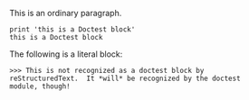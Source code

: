 This is an ordinary paragraph.

```
print 'this is a Doctest block'
this is a Doctest block
```

The following is a literal block:

```
>>> This is not recognized as a doctest block by
reStructuredText.  It *will* be recognized by the doctest
module, though!
```
